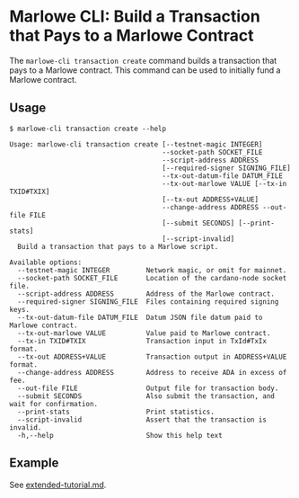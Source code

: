 # Marlowe CLI: Build a Transaction that Pays to a Marlowe Contract

The `marlowe-cli transaction create` command builds a transaction that pays to a Marlowe contract. This command can be used to initially fund a Marlowe contract.


## Usage

    $ marlowe-cli transaction create --help
    
    Usage: marlowe-cli transaction create [--testnet-magic INTEGER]
                                          --socket-path SOCKET_FILE
                                          --script-address ADDRESS
                                          [--required-signer SIGNING_FILE]
                                          --tx-out-datum-file DATUM_FILE
                                          --tx-out-marlowe VALUE [--tx-in TXID#TXIX]
                                          [--tx-out ADDRESS+VALUE]
                                          --change-address ADDRESS --out-file FILE
                                          [--submit SECONDS] [--print-stats]
                                          [--script-invalid]
      Build a transaction that pays to a Marlowe script.
    
    Available options:
      --testnet-magic INTEGER         Network magic, or omit for mainnet.
      --socket-path SOCKET_FILE       Location of the cardano-node socket file.
      --script-address ADDRESS        Address of the Marlowe contract.
      --required-signer SIGNING_FILE  Files containing required signing keys.
      --tx-out-datum-file DATUM_FILE  Datum JSON file datum paid to Marlowe contract.
      --tx-out-marlowe VALUE          Value paid to Marlowe contract.
      --tx-in TXID#TXIX               Transaction input in TxId#TxIx format.
      --tx-out ADDRESS+VALUE          Transaction output in ADDRESS+VALUE format.
      --change-address ADDRESS        Address to receive ADA in excess of fee.
      --out-file FILE                 Output file for transaction body.
      --submit SECONDS                Also submit the transaction, and wait for confirmation.
      --print-stats                   Print statistics.
      --script-invalid                Assert that the transaction is invalid.
      -h,--help                       Show this help text


## Example

See [extended-tutorial.md](extended-tutorial.md).
